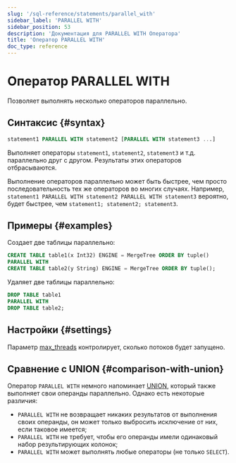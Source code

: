 ```yaml
---
slug: '/sql-reference/statements/parallel_with'
sidebar_label: 'PARALLEL WITH'
sidebar_position: 53
description: 'Документация для PARALLEL WITH Оператора'
title: 'Оператор PARALLEL WITH'
doc_type: reference
---
```

# Оператор PARALLEL WITH

Позволяет выполнять несколько операторов параллельно.

## Синтаксис {#syntax}

```sql
statement1 PARALLEL WITH statement2 [PARALLEL WITH statement3 ...]
```

Выполняет операторы `statement1`, `statement2`, `statement3` и т.д. параллельно друг с другом. Результаты этих операторов отбрасываются.

Выполнение операторов параллельно может быть быстрее, чем просто последовательность тех же операторов во многих случаях. Например, `statement1 PARALLEL WITH statement2 PARALLEL WITH statement3` вероятно, будет быстрее, чем `statement1; statement2; statement3`.

## Примеры {#examples}

Создает две таблицы параллельно:

```sql
CREATE TABLE table1(x Int32) ENGINE = MergeTree ORDER BY tuple()
PARALLEL WITH
CREATE TABLE table2(y String) ENGINE = MergeTree ORDER BY tuple();
```

Удаляет две таблицы параллельно:

```sql
DROP TABLE table1
PARALLEL WITH
DROP TABLE table2;
```

## Настройки {#settings}

Параметр [max_threads](../../operations/settings/settings.md#max_threads) контролирует, сколько потоков будет запущено.

## Сравнение с UNION {#comparison-with-union}

Оператор `PARALLEL WITH` немного напоминает [UNION](select/union.md), который также выполняет свои операнды параллельно. Однако есть некоторые различия:
- `PARALLEL WITH` не возвращает никаких результатов от выполнения своих операнды, он может только выбросить исключение от них, если таковое имеется;
- `PARALLEL WITH` не требует, чтобы его операнды имели одинаковый набор результирующих колонок;
- `PARALLEL WITH` может выполнять любые операторы (не только `SELECT`).